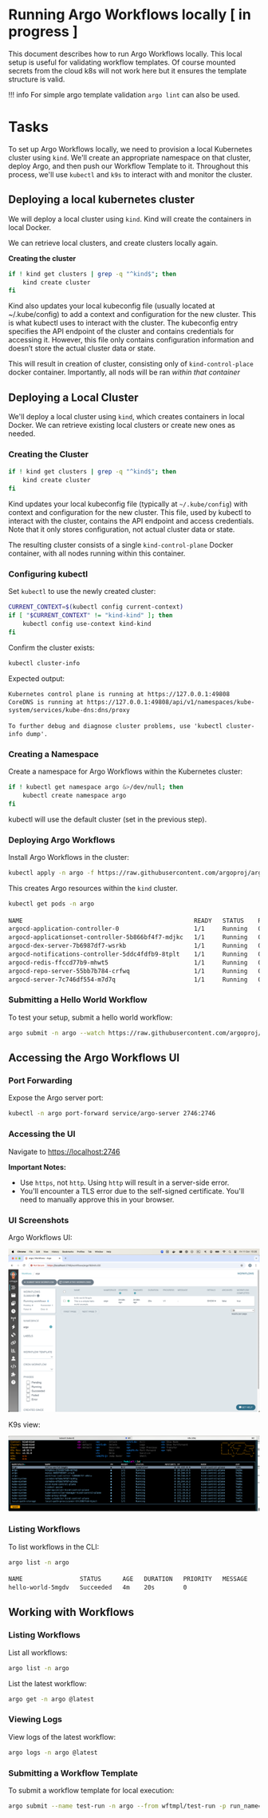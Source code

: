 # Running Argo Workflows locally [ in progress ]

This document describes how to run Argo Workflows locally. This local setup is useful for validating workflow templates. Of course mounted secrets from the cloud k8s will not work here but it ensures the template structure is valid. 

!!! info
    For simple argo template validation `argo lint` can also be used. 

# Tasks

To set up Argo Workflows locally, we need to provision a local Kubernetes cluster using `kind`. We'll create an appropriate namespace on that cluster, deploy Argo, and then push our Workflow Template to it. Throughout this process, we'll use `kubectl` and `k9s` to interact with and monitor the cluster.

## Deploying a local kubernetes cluster

We will deploy a  local cluster using `kind`. Kind will create the containers in local Docker.

We can retrieve local clusters, and create clusters locally again.

**Creating the cluster**

```bash
if ! kind get clusters | grep -q "^kind$"; then
    kind create cluster
fi
```

Kind also updates your local kubeconfig file (usually located at ~/.kube/config) to add a context and configuration for the new cluster. This is what kubectl uses to interact with the cluster. The kubeconfig entry specifies the API endpoint of the cluster and contains credentials for accessing it. However, this file only contains configuration information and doesn’t store the actual cluster data or state.

This will result in creation of cluster, consisting only of `kind-control-place` docker container. Importantly, all nods will be ran *within that container*

## Deploying a Local Cluster

We'll deploy a local cluster using `kind`, which creates containers in local Docker. We can retrieve existing local clusters or create new ones as needed.

### Creating the Cluster

```bash
if ! kind get clusters | grep -q "^kind$"; then
    kind create cluster
fi
```

Kind updates your local kubeconfig file (typically at `~/.kube/config`) with context and configuration for the new cluster. This file, used by kubectl to interact with the cluster, contains the API endpoint and access credentials. Note that it only stores configuration, not actual cluster data or state.

The resulting cluster consists of a single `kind-control-plane` Docker container, with all nodes running within this container.

### Configuring kubectl

Set `kubectl` to use the newly created cluster:

```bash
CURRENT_CONTEXT=$(kubectl config current-context)
if [ "$CURRENT_CONTEXT" != "kind-kind" ]; then
    kubectl config use-context kind-kind
fi
```

Confirm the cluster exists:

```bash
kubectl cluster-info
```

Expected output:
```
Kubernetes control plane is running at https://127.0.0.1:49808
CoreDNS is running at https://127.0.0.1:49808/api/v1/namespaces/kube-system/services/kube-dns:dns/proxy

To further debug and diagnose cluster problems, use 'kubectl cluster-info dump'.
```

### Creating a Namespace

Create a namespace for Argo Workflows within the Kubernetes cluster:

```bash
if ! kubectl get namespace argo &>/dev/null; then
    kubectl create namespace argo
fi
```

kubectl will use the default cluster (set in the previous step).

### Deploying Argo Workflows

Install Argo Workflows in the cluster:

```bash
kubectl apply -n argo -f https://raw.githubusercontent.com/argoproj/argo-workflows/refs/heads/main/manifests/quick-start-minimal.yaml
```

This creates Argo resources within the `kind` cluster.

```bash
kubectl get pods -n argo

NAME                                                READY   STATUS    RESTARTS   AGE
argocd-application-controller-0                     1/1     Running   0          65m
argocd-applicationset-controller-5b866bf4f7-mdjkc   1/1     Running   0          65m
argocd-dex-server-7b6987df7-wsrkb                   1/1     Running   0          65m
argocd-notifications-controller-5ddc4fdfb9-8tplt    1/1     Running   0          65m
argocd-redis-ffccd77b9-mhwt5                        1/1     Running   0          65m
argocd-repo-server-55bb7b784-crfwq                  1/1     Running   0          65m
argocd-server-7c746df554-m7d7q                      1/1     Running   0          65m
```

### Submitting a Hello World Workflow

To test your setup, submit a hello world workflow:

```bash
argo submit -n argo --watch https://raw.githubusercontent.com/argoproj/argo-workflows/main/examples/hello-world.yaml
```

## Accessing the Argo Workflows UI

### Port Forwarding

Expose the Argo server port:

```bash
kubectl -n argo port-forward service/argo-server 2746:2746
```

### Accessing the UI

Navigate to [https://localhost:2746](https://localhost:2746/)

**Important Notes:**
- Use `https`, not `http`. Using `http` will result in a server-side error.
- You'll encounter a TLS error due to the self-signed certificate. You'll need to manually approve this in your browser.

### UI Screenshots

Argo Workflows UI:

![Argo Workflows Locally](../../assets/img/local_workflow.png)

K9s view:

![Argo Workflows Locally K9s](../../assets/img/k9s_screenshot.png)

### Listing Workflows

To list workflows in the CLI:

```bash
argo list -n argo

NAME                STATUS      AGE   DURATION   PRIORITY   MESSAGE
hello-world-5mgdv   Succeeded   4m    20s        0
```

## Working with Workflows

### Listing Workflows

List all workflows:

```bash
argo list -n argo
```

List the latest workflow:

```bash
argo get -n argo @latest
```

### Viewing Logs

View logs of the latest workflow:

```bash
argo logs -n argo @latest
```

### Submitting a Workflow Template

To submit a workflow template for local execution:

```bash
argo submit --name test-run -n argo --from wftmpl/test-run -p run_name=test-run -l submit-from-ui=false --entrypoint __default__
```